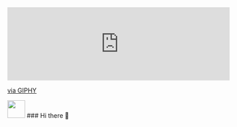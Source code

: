<div style="width:100%;height:0;padding-bottom:33%;position:relative;">
  <iframe src="https://giphy.com/embed/dxfsNZLZIblStprZ3c" width="100%" height="100%" style="position:absolute" frameBorder="0" class="giphy-embed" allowFullScreen></iframe>
</div>
<p>
  <a href="https://giphy.com/gifs/dxfsNZLZIblStprZ3c">via GIPHY</a>
</p>

<img src="[https://media.giphy.com/media/vFKqnCdLPNOKc/giphy.gif](https://media.giphy.com/media/v1.Y2lkPTc5MGI3NjExaXg4d3psM3hlaDkyZ3V6NndzZG0ybjZjdGliZ2l5bTE4eG5sdTcyMyZlcD12MV9pbnRlcm5hbF9naWZfYnlfaWQmY3Q9Zw/dxfsNZLZIblStprZ3c/giphy.gif)" width="40" height="40" />
### Hi there 👋


<!--
**vonbuelow/vonbuelow** is a ✨ _special_ ✨ repository because its `README.md` (this file) appears on your GitHub profile.

Here are some ideas to get you started:

- 🔭 I’m currently working on ...
- 🌱 I’m currently learning ...
- 👯 I’m looking to collaborate on ...
- 🤔 I’m looking for help with ...
- 💬 Ask me about ...
- 📫 How to reach me: ...
- 😄 Pronouns: ...
- ⚡ Fun fact: ...
-->
